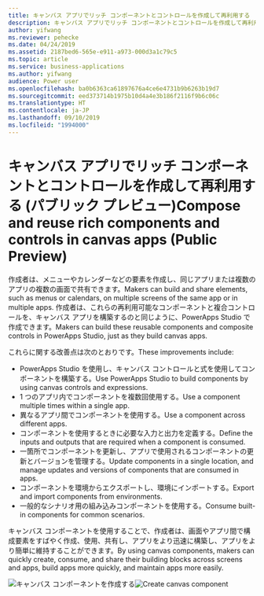 ```yaml
---
title: キャンバス アプリでリッチ コンポーネントとコントロールを作成して再利用する
description: キャンバス アプリでリッチ コンポーネントとコントロールを作成して再利用する
author: yifwang
ms.reviewer: pehecke
ms.date: 04/24/2019
ms.assetid: 2187bed6-565e-e911-a973-000d3a1c79c5
ms.topic: article
ms.service: business-applications
ms.author: yifwang
audience: Power user
ms.openlocfilehash: ba0b6363ca61897676a4ce6e4731b9b6263b19d7
ms.sourcegitcommit: eed373714b1975b10d4a4e3b186f2116f9b6c06c
ms.translationtype: HT
ms.contentlocale: ja-JP
ms.lasthandoff: 09/10/2019
ms.locfileid: "1994000"
---
```

# <a name="compose-and-reuse-rich-components-and-controls-in-canvas-apps-public-preview"></a><span data-ttu-id="a6137-103">キャンバス アプリでリッチ コンポーネントとコントロールを作成して再利用する (パブリック プレビュー)</span><span class="sxs-lookup"><span data-stu-id="a6137-103">Compose and reuse rich components and controls in canvas apps (Public Preview)</span></span>



<span data-ttu-id="a6137-104">作成者は、メニューやカレンダーなどの要素を作成し、同じアプリまたは複数のアプリの複数の画面で共有できます。</span><span class="sxs-lookup"><span data-stu-id="a6137-104">Makers can build and share elements, such as menus or calendars, on multiple screens of the same app or in multiple apps.</span></span> <span data-ttu-id="a6137-105">作成者は、これらの再利用可能なコンポーネントと複合コントロールを、キャンバス アプリを構築するのと同じように、PowerApps Studio で作成できます。</span><span class="sxs-lookup"><span data-stu-id="a6137-105">Makers can build these reusable components and composite controls in PowerApps Studio, just as they build canvas apps.</span></span>

<span data-ttu-id="a6137-106">これらに関する改善点は次のとおりです。</span><span class="sxs-lookup"><span data-stu-id="a6137-106">These improvements include:</span></span>

- <span data-ttu-id="a6137-107">PowerApps Studio を使用し、キャンバス コントロールと式を使用してコンポーネントを構築する。</span><span class="sxs-lookup"><span data-stu-id="a6137-107">Use PowerApps Studio to build components by using canvas controls and expressions.</span></span>
- <span data-ttu-id="a6137-108">1 つのアプリ内でコンポーネントを複数回使用する。</span><span class="sxs-lookup"><span data-stu-id="a6137-108">Use a component multiple times within a single app.</span></span>
- <span data-ttu-id="a6137-109">異なるアプリ間でコンポーネントを使用する。</span><span class="sxs-lookup"><span data-stu-id="a6137-109">Use a component across different apps.</span></span>
- <span data-ttu-id="a6137-110">コンポーネントを使用するときに必要な入力と出力を定義する。</span><span class="sxs-lookup"><span data-stu-id="a6137-110">Define the inputs and outputs that are required when a component is consumed.</span></span>
- <span data-ttu-id="a6137-111">一箇所でコンポーネントを更新し、アプリで使用されるコンポーネントの更新とバージョンを管理する。</span><span class="sxs-lookup"><span data-stu-id="a6137-111">Update components in a single location, and manage updates and versions of components that are consumed in apps.</span></span>
- <span data-ttu-id="a6137-112">コンポーネントを環境からエクスポートし、環境にインポートする。</span><span class="sxs-lookup"><span data-stu-id="a6137-112">Export and import components from environments.</span></span>
- <span data-ttu-id="a6137-113">一般的なシナリオ用の組み込みコンポーネントを使用する。</span><span class="sxs-lookup"><span data-stu-id="a6137-113">Consume built-in components for common scenarios.</span></span>

<span data-ttu-id="a6137-114">キャンバス コンポーネントを使用することで、作成者は、画面やアプリ間で構成要素をすばやく作成、使用、共有し、アプリをより迅速に構築し、アプリをより簡単に維持することができます。</span><span class="sxs-lookup"><span data-stu-id="a6137-114">By using canvas components, makers can quickly create, consume, and share their building blocks across screens and apps, build apps more quickly, and maintain apps more easily.</span></span>

<span data-ttu-id="a6137-115">![キャンバス コンポーネントを作成する](media/createcomponent.JPG "キャンバス コンポーネントを作成する")</span><span class="sxs-lookup"><span data-stu-id="a6137-115">![Create canvas component](media/createcomponent.JPG "Create canvas component")</span></span>
